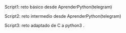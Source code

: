 
Script1: reto básico desde AprenderPython(telegram)

Script2: reto intermedio desde AprenderPython(telegram)

Script3: reto adaptado de C a python3 .

